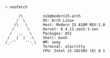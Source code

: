 ```bash
> neofetch
```

```
      /\         nik@modern15-arch
     /  \        OS: Arch Linux
    /\   \       Host: Modern 15 A10M REV:1.0
   /      \      Kernel: 6.4.11-zen2-1-zen
  /   ,,   \     Packages: 851
 /   |  |  -\    Shell: bash
/_-''    ''-_\   WM: sway
                 Terminal: alacritty
                 CPU: Intel i5-10210U (8) @ 1
```


<!--
**onearmedstranger/onearmedstranger** is a ✨ _special_ ✨ repository because its `README.md` (this file) appears on your GitHub profile.

Here are some ideas to get you started:

- 🔭 I’m currently working on ...
- 🌱 I’m currently learning ...
- 👯 I’m looking to collaborate on ...
- 🤔 I’m looking for help with ...
- 💬 Ask me about ...
- 📫 How to reach me: ...
- 😄 Pronouns: ...
- ⚡ Fun fact: ...
-->
